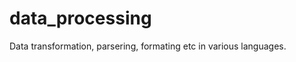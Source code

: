 data_processing
===============

Data transformation, parsering, formating etc in various languages.
